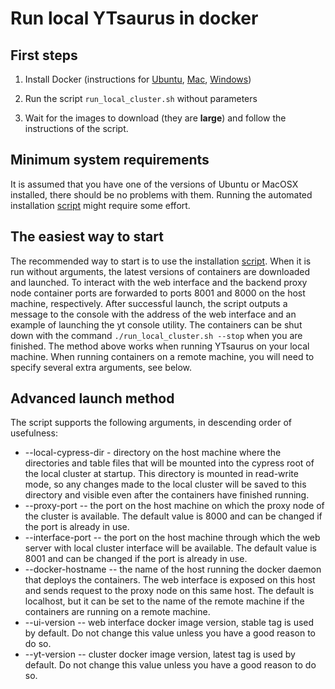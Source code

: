 Run local YTsaurus in docker
====================================

First steps
-----------
1. Install Docker (instructions for
[Ubuntu](https://docs.docker.com/install/linux/docker-ce/ubuntu/),
[Mac](https://docs.docker.com/docker-for-mac/install/),
[Windows](https://docs.docker.com/docker-for-windows/install/))

2. Run the script `run_local_cluster.sh` without parameters
3. Wait for the images to download (they are **large**) and follow the instructions of the script.

Minimum system requirements
--------------------------------
It is assumed that you have one of the versions of Ubuntu or MacOSX installed, there should be no problems with them. Running the automated installation [script](https://github.com/ytsaurus/ytsaurus/blob/main/yt/docker/local/run_local_cluster.sh) might require some effort.

The easiest way to start
-------------------------
The recommended way to start is to use the installation [script](https://github.com/ytsaurus/ytsaurus/blob/main/yt/docker/local/run_local_cluster.sh).
When it is run without arguments, the latest versions of containers are downloaded and launched. To interact with the web interface and the backend proxy node container ports are forwarded to ports 8001 and 8000 on the host machine, respectively.
After successful launch, the script outputs a message to the console with the address of the web interface and an example of launching the yt console utility. The containers can be shut down with the command `./run_local_cluster.sh --stop` when you are finished.
The method above works when running YTsaurus on your local machine. When running containers on a remote machine, you will need to specify several extra arguments, see below.

Advanced launch method
--------------------------
The script supports the following arguments, in descending order of usefulness:
* --local-cypress-dir - directory on the host machine where the directories and table files that will be mounted into the cypress root of the local cluster at startup.
This directory is mounted in read-write mode, so any changes made to the local cluster will be saved to this directory and visible even after the containers have finished running.
* --proxy-port -- the port on the host machine on which the proxy node of the cluster is available. The default value is 8000 and can be changed if the port is already in use.
* --interface-port -- the port on the host machine through which the web server with local cluster interface will be available. The default value is 8001 and can be changed if the port is already in use.
* --docker-hostname -- the name of the host running the docker daemon that deploys the containers. The web interface is exposed on this host and sends request to the proxy node on this same host. The default is localhost, but it can be set to the name of the remote machine if the containers are running on a remote machine.
* --ui-version -- web interface docker image version, stable tag is used by default. Do not change this value unless you have a good reason to do so.
* --yt-version -- cluster docker image version, latest tag is used by default. Do not change this value unless you have a good reason to do so.

